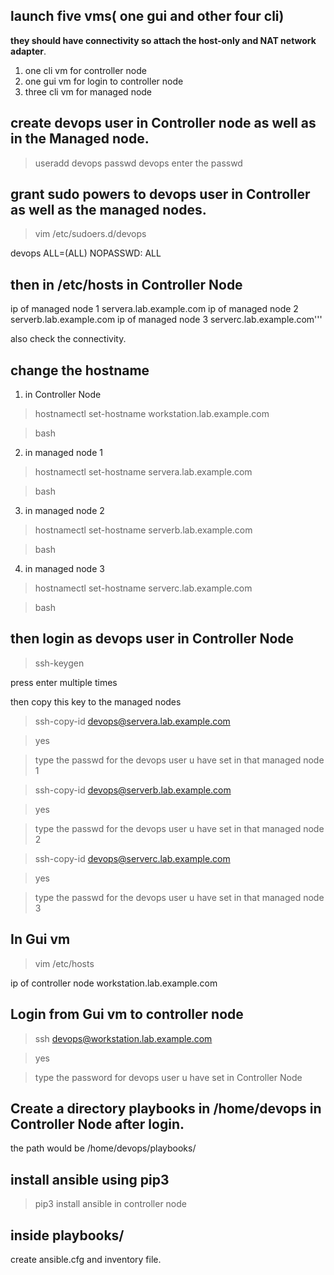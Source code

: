 ## launch five vms( one gui and other four cli)

__they should have connectivity so attach the host-only and NAT network adapter__.

  1. one cli vm for controller node
  2. one gui vm for login to controller node
  3. three cli vm for managed node

## create devops user in Controller node as well as in the Managed node.
 
 > useradd devops
 > passwd devops
 enter the passwd 

## grant sudo powers to devops user in Controller as well as the managed nodes.

> vim /etc/sudoers.d/devops

devops ALL=(ALL)  NOPASSWD: ALL

## then in /etc/hosts in Controller Node

ip of managed node 1   servera.lab.example.com
ip of managed node 2   serverb.lab.example.com
ip of managed node 3   serverc.lab.example.com'''

also check the connectivity.

## change the hostname 

1. in Controller Node

> hostnamectl set-hostname workstation.lab.example.com 

> bash

2. in managed node 1

> hostnamectl set-hostname servera.lab.example.com

> bash

3. in managed node 2

> hostnamectl set-hostname serverb.lab.example.com 

> bash

4. in managed node 3

> hostnamectl set-hostname serverc.lab.example.com 

> bash

## then login as devops user in Controller Node

> ssh-keygen

press enter multiple times

then copy this key to the managed nodes

> ssh-copy-id devops@servera.lab.example.com 

> yes

> type the passwd for the devops user u have set in that managed node 1

> ssh-copy-id devops@serverb.lab.example.com 

> yes

> type the passwd for the devops user u have set in that managed node 2

> ssh-copy-id devops@serverc.lab.example.com 

> yes

> type the passwd for the devops user u have set in that managed node 3


## In Gui vm

> vim /etc/hosts

ip of controller node   workstation.lab.example.com


## Login from Gui vm to controller node

> ssh devops@workstation.lab.example.com

> yes

> type the password for devops user u have set in Controller Node


##  Create a directory playbooks in /home/devops  in Controller Node after login.

 the path would be /home/devops/playbooks/



## install ansible using pip3 

> pip3 install ansible  in controller node 

## inside playbooks/ 

create ansible.cfg and inventory file.

